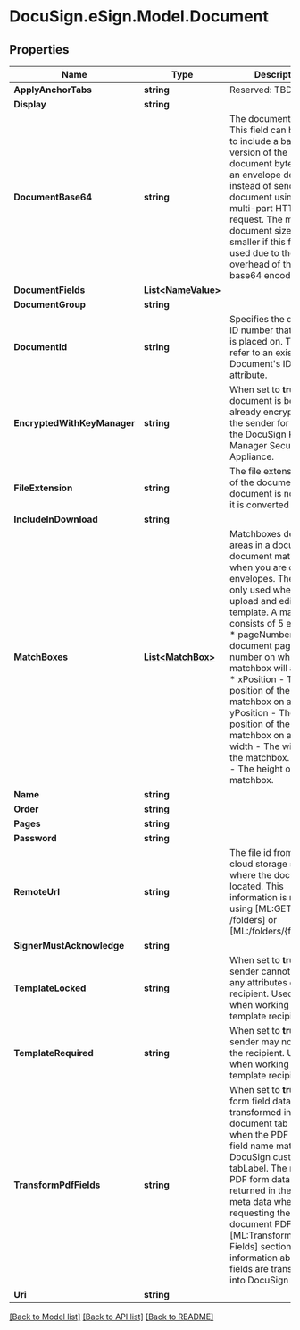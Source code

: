 # DocuSign.eSign.Model.Document
## Properties

Name | Type | Description | Notes
------------ | ------------- | ------------- | -------------
**ApplyAnchorTabs** | **string** | Reserved: TBD | [optional] 
**Display** | **string** |  | [optional] 
**DocumentBase64** | **string** | The document’s bytes. This field can be used to include a base64 version of the document bytes within an envelope definition instead of sending the document using a multi-part HTTP request. The maximum document size is smaller if this field is used due to the overhead of the base64 encoding. | [optional] 
**DocumentFields** | [**List&lt;NameValue&gt;**](NameValue.md) |  | [optional] 
**DocumentGroup** | **string** |  | [optional] 
**DocumentId** | **string** | Specifies the document ID number that the tab is placed on. This must refer to an existing Document&#39;s ID attribute. | [optional] 
**EncryptedWithKeyManager** | **string** | When set to **true**, the document is been already encrypted by the sender for use with the DocuSign Key Manager Security Appliance.   | [optional] 
**FileExtension** | **string** | The file extension type of the document. If the document is not a PDF it is converted to a PDF.   | [optional] 
**IncludeInDownload** | **string** |  | [optional] 
**MatchBoxes** | [**List&lt;MatchBox&gt;**](MatchBox.md) | Matchboxes define areas in a document for document matching when you are creating envelopes. They are only used when you upload and edit a template.   A matchbox consists of 5 elements:  * pageNumber - The document page number  on which the matchbox will appear.  * xPosition - The x position of the matchbox on a page.  * yPosition - The y position of the matchbox on a page. * width - The width of the matchbox.  * height - The height of the matchbox.   | [optional] 
**Name** | **string** |  | [optional] 
**Order** | **string** |  | [optional] 
**Pages** | **string** |  | [optional] 
**Password** | **string** |  | [optional] 
**RemoteUrl** | **string** | The file id from the cloud storage service where the document is located. This information is returned using [ML:GET /folders] or [ML:/folders/{folderid}].  | [optional] 
**SignerMustAcknowledge** | **string** |  | [optional] 
**TemplateLocked** | **string** | When set to **true**, the sender cannot change any attributes of the recipient. Used only when working with template recipients.  | [optional] 
**TemplateRequired** | **string** | When set to **true**, the sender may not remove the recipient. Used only when working with template recipients. | [optional] 
**TransformPdfFields** | **string** | When set to **true**, PDF form field data is transformed into document tab values when the PDF form field name matches the DocuSign custom tab tabLabel. The resulting PDF form data is also returned in the PDF meta data when requesting the document PDF. See the [ML:Transform PDF Fields] section for more information about how fields are transformed into DocuSign tabs.  | [optional] 
**Uri** | **string** |  | [optional] 

[[Back to Model list]](../README.md#documentation-for-models) [[Back to API list]](../README.md#documentation-for-api-endpoints) [[Back to README]](../README.md)

